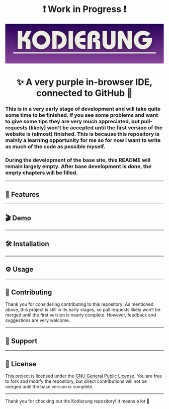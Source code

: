 <h1 align="center">❗️ Work in Progress ❗️</h1>

<img src="/public/images/repo/readme_banner.png" alt="README Banner">

<h1 align="center">✨ A very purple in-browser IDE, connected to GitHub 👾</h1>

### This is in a very early stage of development and will take quite some time to be finished. If you see some problems and want to give some tips they are very much appreciated, but pull-requests (likely) won't be accepted until the first version of the website is (almost) finished. This is because this repository is mainly a learning opportunity for me so for now I want to write as much of the code as possible myself.

### During the development of the base site, this README will remain largely empty. After base development is done, the empty chapters will be filled.

---

## 🚀 Features


---

## 🎬 Demo


---

## 🛠️ Installation


---

## ⚙️ Usage


---

## 🤝 Contributing
Thank you for considering contributing to this repository! As mentioned above, this project is still in its early stages, so pull requests likely won’t be merged until the first version is nearly complete. However, feedback and suggestions are very welcome.

---

## 📨 Support

---

## 📜 License
This project is licensed under the [GNU General Public License](/LICENSE). You are free to fork and modify the repository, but direct contributions will not be merged until the base version is complete.

---
Thank you for checking out the Kodierung repository! It means a lot 💜
